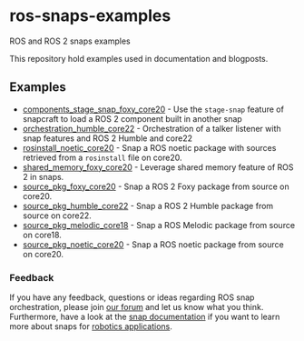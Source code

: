 # ros-snaps-examples
ROS and ROS 2 snaps examples

This repository hold examples used in documentation and blogposts.

## Examples

- [components_stage_snap_foxy_core20](./components_stage_snap_foxy_core20/README.md) - Use the `stage-snap` feature of snapcraft to load a ROS 2 component built in another snap
- [orchestration_humble_core22](./orchestration_humble_core22/README.md) - Orchestration of a talker listener with snap features and ROS 2 Humble and core22
- [rosinstall_noetic_core20](./rosinstall_noetic_core20/README.md) - Snap a ROS noetic package with sources retrieved from a `rosinstall` file on core20.
- [shared_memory_foxy_core20](./shared_memory_foxy_core20/README.md) - Leverage shared memory feature of ROS 2 in snaps.
- [source_pkg_foxy_core20](./source_pkg_foxy_core20/README.md) - Snap a ROS 2 Foxy package from source on core20.
- [source_pkg_humble_core22](./source_pkg_humble_core22/README.md) - Snap a ROS 2 Humble package from source on core22.
- [source_pkg_melodic_core18](./source_pkg_melodic_core18/README.md) - Snap a ROS Melodic package from source on core18.
- [source_pkg_noetic_core20](./source_pkg_noetic_core20/README.md) - Snap a ROS noetic package from source on core20.

### Feedback
If you have any feedback, questions or ideas regarding ROS snap orchestration, please join [our forum](https://forum.snapcraft.io/) and let us know what you think. Furthermore, have a look at the [snap documentation](https://snapcraft.io/docs/robotics) if you want to learn more about snaps for [robotics applications](https://ubuntu.com/robotics).
